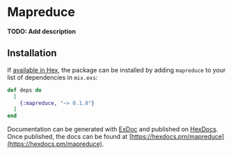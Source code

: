 # Mapreduce

**TODO: Add description**

## Installation

If [available in Hex](https://hex.pm/docs/publish), the package can be installed
by adding `mapreduce` to your list of dependencies in `mix.exs`:

```elixir
def deps do
  [
    {:mapreduce, "~> 0.1.0"}
  ]
end
```

Documentation can be generated with [ExDoc](https://github.com/elixir-lang/ex_doc)
and published on [HexDocs](https://hexdocs.pm). Once published, the docs can
be found at [https://hexdocs.pm/mapreduce](https://hexdocs.pm/mapreduce).

